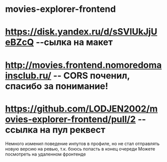 # movies-explorer-frontend

# https://disk.yandex.ru/d/sSVlUkJjUeBZcQ --сылка на макет

# http://movies.frontend.nomoredomainsclub.ru/ -- CORS поченил, спасибо за понимание!

# https://github.com/LODJEN2002/movies-explorer-frontend/pull/2 -- ссылка на пул реквест
Немного изменил поведение инпутов в профиле, но не стал отправлять новую версию на ревью, т.к. боюсь попасть в конец очереди
Можете посмотреть на удаленном фронтенде
